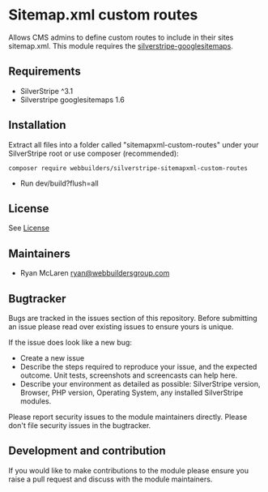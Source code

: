 # Sitemap.xml custom routes

Allows CMS admins to define custom routes to include in their sites sitemap.xml. This module requires the [silverstripe-googlesitemaps](https://github.com/wilr/silverstripe-googlesitemaps).

## Requirements
 * SilverStripe ^3.1
 * Silverstripe googlesitemaps 1.6

## Installation

Extract all files into a folder called "sitemapxml-custom-routes" under your SilverStripe root or use composer (recommended):

```
composer require webbuilders/silverstripe-sitemapxml-custom-routes
```

* Run dev/build?flush=all

## License
See [License](license.md)

## Maintainers
 * Ryan McLaren <ryan@webbuildersgroup.com>

## Bugtracker
Bugs are tracked in the issues section of this repository. Before submitting an issue please read over
existing issues to ensure yours is unique.

If the issue does look like a new bug:

 - Create a new issue
 - Describe the steps required to reproduce your issue, and the expected outcome. Unit tests, screenshots
 and screencasts can help here.
 - Describe your environment as detailed as possible: SilverStripe version, Browser, PHP version,
 Operating System, any installed SilverStripe modules.

Please report security issues to the module maintainers directly. Please don't file security issues in the bugtracker.

## Development and contribution
If you would like to make contributions to the module please ensure you raise a pull request and discuss with the module maintainers.
